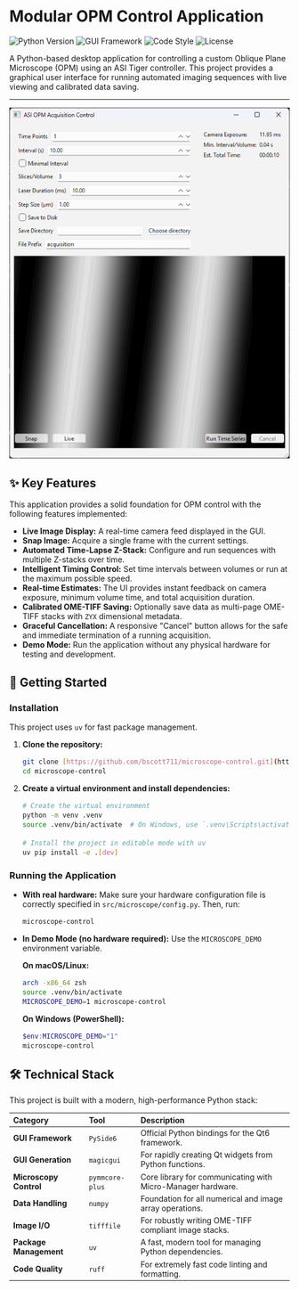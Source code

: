 # Modular OPM Control Application

![Python Version](https://img.shields.io/badge/python-3.9%2B-blue)
![GUI Framework](https://img.shields.io/badge/GUI-PySide6-27a9e3)
![Code Style](https://img.shields.io/badge/code%20style-ruff-black)
![License](https://img.shields.io/badge/license-MIT-green)

A Python-based desktop application for controlling a custom Oblique Plane Microscope (OPM) using an ASI Tiger controller. This project provides a graphical user interface for running automated imaging sequences with live viewing and calibrated data saving.

---

![GUI_screenshot.png](https://raw.githubusercontent.com/bscott711/microscope-control/main/GUI_screenshot.png)

## ✨ Key Features

This application provides a solid foundation for OPM control with the following features implemented:

* **Live Image Display:** A real-time camera feed displayed in the GUI.
* **Snap Image:** Acquire a single frame with the current settings.
* **Automated Time-Lapse Z-Stack:** Configure and run sequences with multiple Z-stacks over time.
* **Intelligent Timing Control:** Set time intervals between volumes or run at the maximum possible speed.
* **Real-time Estimates:** The UI provides instant feedback on camera exposure, minimum volume time, and total acquisition duration.
* **Calibrated OME-TIFF Saving:** Optionally save data as multi-page OME-TIFF stacks with `ZYX` dimensional metadata.
* **Graceful Cancellation:** A responsive "Cancel" button allows for the safe and immediate termination of a running acquisition.
* **Demo Mode:** Run the application without any physical hardware for testing and development.

## 🚀 Getting Started

### Installation

This project uses `uv` for fast package management.

1. **Clone the repository:**

    ```bash
    git clone [https://github.com/bscott711/microscope-control.git](https://github.com/bscott711/microscope-control.git)
    cd microscope-control
    ```

2. **Create a virtual environment and install dependencies:**

    ```bash
    # Create the virtual environment
    python -m venv .venv
    source .venv/bin/activate  # On Windows, use `.venv\Scripts\activate`

    # Install the project in editable mode with uv
    uv pip install -e .[dev]
    ```

### Running the Application

* **With real hardware:**
    Make sure your hardware configuration file is correctly specified in `src/microscope/config.py`. Then, run:

    ```bash
    microscope-control
    ```

* **In Demo Mode (no hardware required):**
    Use the `MICROSCOPE_DEMO` environment variable.

    **On macOS/Linux:**

    ```bash
    arch -x86_64 zsh
    source .venv/bin/activate  
    MICROSCOPE_DEMO=1 microscope-control
    ```

    **On Windows (PowerShell):**

    ```powershell
    $env:MICROSCOPE_DEMO="1"
    microscope-control
    ```

## 🛠️ Technical Stack

This project is built with a modern, high-performance Python stack:

| Category             | Tool                 | Description                                                  |
| :------------------- | :------------------- | :----------------------------------------------------------- |
| **GUI Framework** | `PySide6`              | Official Python bindings for the Qt6 framework.              |
| **GUI Generation** | `magicgui`           | For rapidly creating Qt widgets from Python functions.       |
| **Microscopy Control** | `pymmcore-plus`      | Core library for communicating with Micro-Manager hardware.  |
| **Data Handling** | `numpy`              | Foundation for all numerical and image array operations.     |
| **Image I/O** | `tifffile`           | For robustly writing OME-TIFF compliant image stacks.        |
| **Package Management** | `uv`                 | A fast, modern tool for managing Python dependencies.        |
| **Code Quality** | `ruff`               | For extremely fast code linting and formatting.              |
